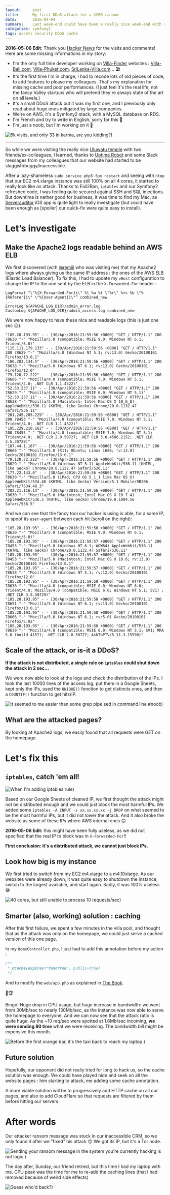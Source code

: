 ```yaml
---
layout:     post
title:      My first DDoS attack for a $200 ransom
date:       2016-04-04
summary:    Last week-end could have been a really nice week-end with some ex-colleagues and friends, in Bali. Instead, some jerk choose to DDoS us a Saturday afternoon at 4pm. Hackers, please respect my days-off!
categories: symfony2
tags: assets security DDoS cache
---
```


**2016-05-06 Edit:** Thank you [Hacker News](https://news.ycombinator.com/item?id=11637602) for the visits and comments! Here are some missing informations in my story:

- I'm the only full time developer working on [Villa-Finder](http://www.villa-finder.com) websites : [Villa-Bali.com](https://www.villa-bali.com), [Villa-Phuket.com](https://www.villa-phuket.com), [SriLanka-Villa.com](https://www.srilanka-villa.com)... 🏖
- It's the first time I'm in charge, I had to recode lots of old pieces of code, to add features to please my colleagues. That's my explanation for missing cache and poor performances. (I just feel it's the real life, not the fancy Valley startups who will pretend they're always state of the art on all levels.)
- It's a small DDoS attack but it was my first one, and I previously only read about huge ones mitigated by large companies.
- We're on AWS, it's a Symfony2 stack, with a MySQL database on RDS.
- I'm French and try to write in English, sorry for this 🙈
- I'm just a noob, but I'm working on it 🤘 

![6k visits, and only 33 in karma, are you kidding?)](/images/what-a-nice-surprise.png)

-------------

So while we were visiting the really nice [Uluwatu temple](https://en.wikipedia.org/wiki/Uluwatu_Temple) with two friends/ex-colleagues, I learned, thanks to [Uptime Robot](http://uptimerobot.com) and some Slack messages from my colleagues that our website had started to be sluggish/buggy/inaccessible.

After a lazy-shameless `sudo service php5-fpm restart` and seeing with `htop` that our EC2 m4.xlarge instance was still 100% on all 4 cores, it started to really look like an attack. Thanks to Fail2Ban, `iptables` and our Symfony2 refreshed code, I was feeling quite secured against SSH and SQL injections. But downtime is nether good for business, it was time to find my Mac, as [Serverauditor](https://serverauditor.com) iOS app is quite light to really investigate (but could have been enough as [spoiler] our quick-fix were quite easy to install).

# Let’s investigate

## Make the Apache2 logs readable behind an AWS ELB

We first discovered (with [@remiii](http://github.com/remiii) who was visiting me) that my Apache2 logs where always giving us the same IP address : the ones of the AWS ELB (Elastic Load Balancer). To fix this, I had to update my `vHost` configuration to change the IP to the one sent by the ELB in the `X-Forwarded-For` header :

```ApacheConf
LogFormat "\"%{X-Forwarded-For}i\" %l %u %t \"%r\" %>s %b \"%{Referer}i\" \"%{User-Agent}i\"” combined_new
...
ErrorLog ${APACHE_LOG_DIR}/admin_error.log
CustomLog ${APACHE_LOG_DIR}/admin_access.log combined_new
```

We were now happy to have these nice and readable logs (this is just one sec 😥):

```
"185.28.193.95" - - [30/Apr/2016:21:59:56 +0800] "GET / HTTP/1.1" 200 78630 "-" "Mozilla/5.0 (compatible; MSIE 9.0; Windows NT 6.1; Trident/5.0)"
"115.111.179.133" - - [30/Apr/2016:21:59:56 +0800] "GET / HTTP/1.1" 200 78629 "-" "Mozilla/5.0 (Windows NT 5.1; rv:13.0) Gecko/20100101 Firefox/13.0.1"
"186.203.134.5" - - [30/Apr/2016:21:59:56 +0800] "GET / HTTP/1.1" 200 78638 "-" "Mozilla/5.0 (Windows NT 6.1; rv:12.0) Gecko/20100101 Firefox/12.0"
"79.120.72.222" - - [30/Apr/2016:21:59:56 +0800] "GET / HTTP/1.1" 200 78666 "-" "Mozilla/4.0 (compatible; MSIE 7.0; Windows NT 5.1; Trident/4.0; .NET CLR 1.1.4322)"
"52.53.237.11" - - [30/Apr/2016:21:59:56 +0800] "GET / HTTP/1.1" 200 78629 "-" "Mozilla/4.0 (compatible; MSIE 6.0; Windows NT 5.1)"
"52.53.237.11" - - [30/Apr/2016:21:59:56 +0800] "GET / HTTP/1.1" 200 78638 "-" "Mozilla/5.0 (Macintosh; Intel Mac OS X 10_6_8) AppleWebKit/536.11 (KHTML, like Gecko) Chrome/20.0.1132.47 Safari/536.11"
"201.245.205.229" - - [30/Apr/2016:21:59:56 +0800] "GET / HTTP/1.1" 200 78453 "-" "Mozilla/4.0 (compatible; MSIE 7.0; Windows NT 5.1; Trident/4.0; .NET CLR 1.1.4322)"
"195.229.210.162" - - [30/Apr/2016:21:59:56 +0800] "GET / HTTP/1.1" 200 78453 "-" "Mozilla/4.0 (compatible; MSIE 7.0; Windows NT 5.1; Trident/4.0; .NET CLR 2.0.50727; .NET CLR 3.0.4506.2152; .NET CLR 3.5.30729)"
"187.44.1.167" - - [30/Apr/2016:21:59:56 +0800] "GET / HTTP/1.1" 200 78666 "-" "Mozilla/5.0 (X11; Ubuntu; Linux i686; rv:13.0) Gecko/20100101 Firefox/13.0.1"
"79.120.72.222" - - [30/Apr/2016:21:59:56 +0800] "GET / HTTP/1.1" 200 78629 "-" "Mozilla/5.0 (Windows NT 5.1) AppleWebKit/536.11 (KHTML, like Gecko) Chrome/20.0.1132.47 Safari/536.11"
"177.22.143.0" - - [30/Apr/2016:21:59:56 +0800] "GET / HTTP/1.1" 200 78630 "-" "Mozilla/5.0 (iPad; CPU OS 5_1_1 like Mac OS X) AppleWebKit/534.46 (KHTML, like Gecko) Version/5.1 Mobile/9B206 Safari/7534.48.3"
"202.21.116.13" - - [30/Apr/2016:21:59:56 +0800] "GET / HTTP/1.1" 200 78630 "-" "Mozilla/5.0 (Macintosh; Intel Mac OS X 10_7_4) AppleWebKit/536.5 (KHTML, like Gecko) Chrome/19.0.1084.56 Safari/536.5"
```

And we can see that the fancy tool our hacker is using is able, for a same IP, to spoof its `user-agent` between each hit (scroll on the right):

```
"185.28.193.95" - - [30/Apr/2016:21:59:56 +0800] "GET / HTTP/1.1" 200 78630 "-" "Mozilla/5.0 (compatible; MSIE 9.0; Windows NT 6.1; Trident/5.0)"
"185.28.193.95" - - [30/Apr/2016:21:59:57 +0800] "GET / HTTP/1.1" 200 78453 "-" "Mozilla/5.0 (Windows NT 6.1; WOW64) AppleWebKit/536.11 (KHTML, like Gecko) Chrome/20.0.1132.47 Safari/536.11"
"185.28.193.95" - - [30/Apr/2016:21:59:57 +0800] "GET / HTTP/1.1" 200 78453 "-" "Mozilla/5.0 (Macintosh; Intel Mac OS X 10.6; rv:13.0) Gecko/20100101 Firefox/13.0.1"
"185.28.193.95" - - [30/Apr/2016:21:59:57 +0800] "GET / HTTP/1.1" 200 78638 "-" "Mozilla/5.0 (Windows NT 5.1; rv:12.0) Gecko/20100101 Firefox/12.0"
"185.28.193.95" - - [30/Apr/2016:21:59:58 +0800] "GET / HTTP/1.1" 200 78638 "-" "Mozilla/4.0 (compatible; MSIE 8.0; Windows NT 6.0; Trident/4.0; Mozilla/4.0 (compatible; MSIE 6.0; Windows NT 5.1; SV1) ; .NET CLR 3.5.30729)"
"185.28.193.95" - - [30/Apr/2016:21:59:58 +0800] "GET / HTTP/1.1" 200 78651 "-" "Mozilla/5.0 (Windows NT 6.1; rv:13.0) Gecko/20100101 Firefox/13.0.1"
"185.28.193.95" - - [30/Apr/2016:21:59:58 +0800] "GET / HTTP/1.1" 200 78666 "-" "Mozilla/5.0 (Windows NT 6.1; rv:5.0) Gecko/20100101 Firefox/5.02"
"185.28.193.95" - - [30/Apr/2016:21:59:58 +0800] "GET / HTTP/1.1" 200 78630 "-" "Mozilla/4.0 (compatible; MSIE 6.0; Windows NT 5.1; SV1; MRA 5.8 (build 4157); .NET CLR 2.0.50727; AskTbPTV/5.11.3.15590)"
```

## Scale of the attack, or is-it a DDoS?

**If the attack is not distributed, a single rule on `iptables` could shut down the attack in 2 sec...**

We were now able to look at the logs and check the distribution of the IPs. I took the last 10000 lines of the access log, put them in a Google Sheets, kept only the IPs, used the `UNIQUE()` fonction to get distincts ones, and then a `COUNTIF()` function to get hits/IP.

![It seemed to me easier than some grep pipe sed in command line #noob)](/images/Thank-you-Excel.png)

## What are the attacked pages?

By looking at Apache2 logs, we easily found that all requests were GET on the homepage.

# Let's fix this

## `iptables`, catch 'em all!

![When I'm adding iptables rule)](/images/catch-them-all.gif)

Based on our Google Sheets of cleaned IP, we first thought the attack might not be distributed enough and we could just block the most harmful IPs. We added some `iptables -A INPUT -s xx.xx.xx.xx -j DROP` on what seemed to be the most harmful IPs, but it did not lower the attack. And it also broke the website as some of these IPs where AWS internal ones 🙃

**2016-05-06 Edit:** this might have been fully useless, as we did not specified that the real IP to block was in `X-Forwarded-For`!!

**First conclusion: it's a distributed attack, we cannot just block IPs.**

## Look how big is my instance

We first tried to switch from my EC2 m4.xlarge to a m4.10xlarge. As our websites were already down, it was quite easy to shutdown the instance, switch to the largest available, and start again. Sadly, it was 100% useless 😁

![40 cores, but still unable to process 10 requests/sec)](/images/M4-10xlarge.png)

## Smarter (also, working) solution : caching

After this first failure, we spent a few minutes in the villa pool, and thought that as the attack was only on the homepage, we could just serve a cached version of this one page.

In my `HomeController.php`, I just had to add this annotation before my action :

```php
/**
 * @Cache(expires="tomorrow", public=true)
 */
```

And to modify the `web/app.php` as explained in [The Book](http://symfony.com/doc/current/book/http_cache.html).

🏅🏆

Bingo! Huge drop in CPU usage, but huge increase in bandwidth: we went from 30Mb/sec to nearly 130Mb/sec, as the instance was now able to serve the homepage to everyone.
And we can now see that the attack ratio is quite huge. As the ~10 req/sec were spotted at 1.6Mb/sec incoming, **we were sending 80 time** what we were receiving. The bandwidth bill might be expensive this month.

![Before the first orange bar, it's the taxi back to reach my laptop.)](/images/Attack-graph.png)

## Future solution

Hopefully, our opponent did not really tried for long to hack us, so the cache solution was enough. We could have played hide and seek on all the website pages : him starting to attack, me adding some cache annotation.

A more viable solution will be to progressively add HTTP cache on all our pages, and also to add CloudFlare so that requests are filtered by them before hitting our servers.

# After words

Our attacker ransom message was stuck in our inaccessible CRM, so we only found it after we "fixed" his attack 🙃 We got its IP, but it's a Tor node.

![Sending your ransom message in the system you're currently hacking is not logic.)](/images/Hello-Hacker.png)

The day after, Sunday, our friend retried, but this time I had my laptop with me. CPU peak was the time for me to re-add the caching lines (that I had removed because of weird side effects)

![Guess who'd back?)](/images/Second-attack.jpg)
